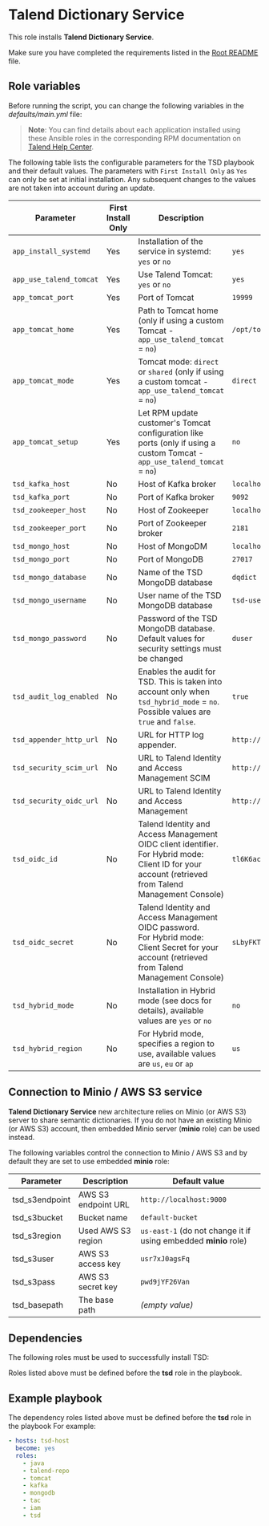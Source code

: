 # Talend Dictionary Service

This role installs **Talend Dictionary Service**.

Make sure you have completed the requirements listed in the [Root README](../../../README.md) file.

## Role variables

Before running the script, you can change the following variables in the *defaults/main.yml* file:

> **Note**: You can find details about each application installed using these Ansible roles in the corresponding RPM documentation on [Talend Help Center](https://help.talend.com/search/all?query=rpm&content-lang=en-US).

The following table lists the configurable parameters for the TSD playbook and their default values.
The parameters with `First Install Only` as `Yes` can only be set at initial installation. Any subsequent changes to the values are not taken into account during an update.

| Parameter               | First Install Only | Description                                                                                                                | Default                      |
| ----------------------- | ------------------ | -------------------------------------------------------------------------------------------------------------------------- | ---------------------------- |
| `app_install_systemd`   | Yes                | Installation of the service in systemd: `yes` or `no`                                                                      | `yes`                        |
| `app_use_talend_tomcat` | Yes                | Use Talend Tomcat: `yes` or `no`                                                                                           | `yes`                        |
| `app_tomcat_port`       | Yes                | Port of Tomcat                                                                                                             | `19999`                      |
| `app_tomcat_home`       | Yes                | Path to Tomcat home (only if using a custom Tomcat - `app_use_talend_tomcat` = `no`)                                       | `/opt/tomcat`                |
| `app_tomcat_mode`       | Yes                | Tomcat mode: `direct` or `shared` (only if using a custom tomcat - `app_use_talend_tomcat` = `no`)                         | `direct`                     |
| `app_tomcat_setup`      | Yes                | Let RPM update customer's Tomcat configuration like ports (only if using a custom Tomcat - `app_use_talend_tomcat` = `no`) | `no`                         |
| `tsd_kafka_host`        | No                 | Host of Kafka broker                                                                                                       | `localhost`                  |
| `tsd_kafka_port`        | No                 | Port of Kafka broker                                                                                                       | `9092`                       |
| `tsd_zookeeper_host`    | No                 | Host of Zookeeper                                                                                                          | `localhost`                  |
| `tsd_zookeeper_port`    | No                 | Port of Zookeeper broker                                                                                                   | `2181`                       |
| `tsd_mongo_host`        | No                 | Host of MongoDM                                                                                                            | `localhost`                  |
| `tsd_mongo_port`        | No                 | Port of MongoDB                                                                                                            | `27017`                      |
| `tsd_mongo_database`    | No                 | Name of the TSD MongoDB database                                                                                           | `dqdict`                     |
| `tsd_mongo_username`    | No                 | User name of the TSD MongoDB database                                                                                      | `tsd-user`                   |
| `tsd_mongo_password`    | No                 | Password of the TSD MongoDB database. Default values for security settings must be changed                                 | `duser`                      |
| `tsd_audit_log_enabled`               | No                 | Enables the audit for TSD. This is taken into account only when `tsd_hybrid_mode` = `no`. Possible values are `true` and `false`.                       | `true`                       |
| `tsd_appender_http_url`           | No                 | URL for HTTP log appender.                                                                                                                              | `http://localhost:8057/`     |
| `tsd_security_scim_url` | No                 | URL to Talend Identity and Access Management SCIM                                                                          | `http://localhost:9080/scim` |
| `tsd_security_oidc_url` | No                 | URL to Talend Identity and Access Management                                                                               | `http://localhost:9080/oidc` |
| `tsd_oidc_id`           | No                 | Talend Identity and Access Management OIDC client identifier.<br>For Hybrid mode: Client ID for your account (retrieved from Talend Management Console) | `tl6K6ac7tSE-LQ`             |
| `tsd_oidc_secret`       | No                 | Talend Identity and Access Management OIDC password.<br>For Hybrid mode: Client Secret for your account (retrieved from Talend Management Console)     | `sLbyFKTzM8F0dTL10mHd3A`     |
| `tsd_hybrid_mode`       | No                 | Installation in Hybrid mode (see docs for details), available values are `yes` or `no`                                     | `no`                         |
| `tsd_hybrid_region`     | No                 | For Hybrid mode, specifies a region to use, available values are `us`, `eu` or `ap`                                        | `us`                         |

## Connection to Minio / AWS S3 service

**Talend Dictionary Service** new architecture relies on Minio (or AWS S3) server to share semantic dictionaries.
If you do not have an existing Minio (or AWS S3) account, then embedded Minio server (**minio** role) can be used instead.

The following variables control the connection to Minio / AWS S3 and by default they are set to use embedded **minio** role:

| Parameter      | Description         | Default value                                                    |
|----------------|---------------------|------------------------------------------------------------------|
| tsd_s3endpoint | AWS S3 endpoint URL | `http://localhost:9000`                                          |
| tsd_s3bucket   | Bucket name         | `default-bucket`                                                 |
| tsd_s3region   | Used AWS S3 region  | `us-east-1` (do not change it if using embedded **minio** role)  |
| tsd_s3user     | AWS S3 access key   | `usr7xJ0agsFq`                                                   |
| tsd_s3pass     | AWS S3 secret key   | `pwd9jYF26Van`                                                   |
| tsd_basepath   | The base path       | *(empty value)*                                                  |

## Dependencies

The following roles must be used to successfully install TSD:

Roles listed above must be defined before the **tsd** role in the playbook.

## Example playbook

The dependency roles listed above must be defined before the **tsd** role in the playbook For example:

```yaml
- hosts: tsd-host
  become: yes
  roles:
    - java
    - talend-repo
    - tomcat
    - kafka
    - mongodb
    - tac
    - iam
    - tsd
```
